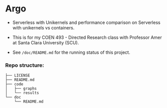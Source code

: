 # Argo
- Serverless with Unikernels and performance comparison on Serverless with unikernels vs containers.

- This is for my COEN 493 - Directed Research class with Professor Amer at Santa Clara University (SCU). 

- See `/doc/README.md` for the running status of this project.

### Repo structure:
```
├── LICENSE
├── README.md
├── code
│   ├── graphs
│   └── results
└── doc
    └── README.md
```